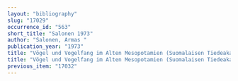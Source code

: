 ```yaml
---
layout: "bibliography"
slug: "17029"
occurrence_id: "563"
short_title: "Salonen 1973"
author: "Salonen, Armas "
publication_year: "1973"
title: "Vögel und Vogelfang im Alten Mesopotamien (Suomalaisen Tiedeakatemian Toimituksia), Annales Academiae Scientiarum Fennicae 180"
title: "Vögel und Vogelfang im Alten Mesopotamien (Suomalaisen Tiedeakatemian Toimituksia), Annales Academiae Scientiarum Fennicae 180"
previous_item: "17032"
---
```


